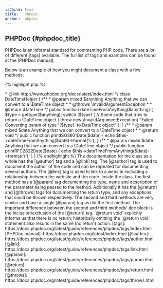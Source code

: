 ```yaml
---
isChild: true
title:   PHPDoc
anchor:  phpdoc
---
```


## PHPDoc {#phpdoc_title}

PHPDoc is an informal standard for commenting PHP code. There are a *lot* of different [tags] available. The full list
of tags and examples can be found at the [PHPDoc manual].

Below is an example of how you might document a class with a few methods;

{% highlight php %}
<?php
/**
 * @author A Name <a.name@example.com>
 * @link http://www.phpdoc.org/docs/latest/index.html
 */
class DateTimeHelper
{
    /**
     * @param mixed $anything Anything that we can convert to a \DateTime object
     *
     * @throws \InvalidArgumentException
     *
     * @return \DateTime
     */
    public function dateTimeFromAnything($anything)
    {
        $type = gettype($anything);

        switch ($type) {
            // Some code that tries to return a \DateTime object
        }

        throw new \InvalidArgumentException(
            "Failed Converting param of type '{$type}' to DateTime object"
        );
    }

    /**
     * @param mixed $date Anything that we can convert to a \DateTime object
     *
     * @return void
     */
    public function printISO8601Date($date)
    {
        echo $this->dateTimeFromAnything($date)->format('c');
    }

    /**
     * @param mixed $date Anything that we can convert to a \DateTime object
     */
    public function printRFC2822Date($date)
    {
        echo $this->dateTimeFromAnything($date)->format('r');
    }
}
{% endhighlight %}

The documentation for the class as a whole has the [@author] tag and a [@link] tag. The [@author] tag is used to
document the author of the code and can be repeated for documenting several authors. The [@link] tag is used to link to a website indicating a relationship between the website and the code.

Inside the class, the first method has a [@param] tag documenting the type, name and description of the parameter
being passed to the method. Additionally it has the [@return] and [@throws] tags for documenting the return type, and any exceptions that could be thrown respectively.

The second and third methods are very similar and have a single [@param] tag as did the first method. The important
difference between the second and third methods' doc block is the inclusion/exclusion of the [@return] tag.
`@return void` explicitly informs us that there is no return; historically omitting the `@return void` statement also results in the same (no return) action.


[tags]: https://docs.phpdoc.org/latest/guide/references/phpdoc/tags/index.html
[PHPDoc manual]: https://docs.phpdoc.org/latest/index.html
[@author]: https://docs.phpdoc.org/latest/guide/references/phpdoc/tags/author.html
[@link]: https://docs.phpdoc.org/latest/guide/references/phpdoc/tags/link.html
[@param]: https://docs.phpdoc.org/latest/guide/references/phpdoc/tags/param.html
[@return]: https://docs.phpdoc.org/latest/guide/references/phpdoc/tags/return.html
[@throws]: https://docs.phpdoc.org/latest/guide/references/phpdoc/tags/throws.html
